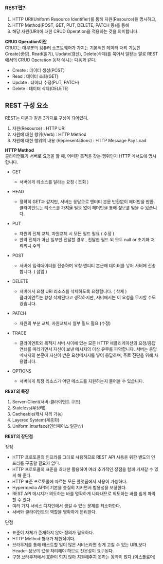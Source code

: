 ### REST란?
1. HTTP URI(Uniform Resource Identifier)를 통해 자원(Resource)을 명시하고,
2. HTTP Method(POST, GET, PUT, DELETE, PATCH 등)를 통해
3. 해당 자원(URI)에 대한 CRUD Operation을 적용하는 것을 의미합니다.

**CRUD Operation이란** <br>
CRUD는 대부분의 컴퓨터 소프트웨어가 가지는 기본적인 데이터 처리 기능인 Create(생성), Read(읽기), Update(갱신), Delete(삭제)를 묶어서 일컫는 말로
REST에서의 CRUD Operation 동작 예시는 다음과 같다.

+ Create : 데이터 생성(POST) <br>
+ Read : 데이터 조회(GET) <br>
+ Update : 데이터 수정(PUT, PATCH) <br>
+ Delete : 데이터 삭제(DELETE) <br>

## REST 구성 요소

REST는 다음과 같은 3가지로 구성이 되어있다.

1. 자원(Resource) : HTTP URI
2. 자원에 대한 행위(Verb) : HTTP Method
3. 자원에 대한 행위의 내용 (Representations) : HTTP Message Pay Load

**HTTP Method** <br>
클라이언트가 서버로 요청을 할 때, 어떠한 목적을 갖는 행위인지 HTTP 메서드에 명시합니다.

+ GET
    + 서버에게 리소스를 달라는 요청 ( 조회 ) <br>
+ HEAD <br>
    + 정확히 GET과 같지만, 서버는 응답으로 엔터티 본문 반환없이 헤더만을 반환.
    클라이언트는 리소스를 가져올 필요 없이 헤더만을 통해 정보를 얻을 수 있습니다.
+ PUT <br>
  + 자원의 전체 교체, 자원교체 시 모든 필드 필요 ( 수정 )
  + 만약 전체가 아닌 일부만 전달할 경우 , 전달한 필드 외 모두 null or 초기화 처리되니 주의 
+ POST <br>
  + 서버에 입력데이터를 전송하며 요청 엔티티 본문에 데이터를 넣어 서버에 전송합니다. ( 삽입 )
+ DELETE <br>
  + 서버에서 요청 URI 리소스를 삭제하도록 요청합니다. ( 삭제 ) <br>
클라이언트는 항상 삭제된다고 생각하지만, 서버에서는 이 요청을 무시할 수도 있습니다.

+ PATCH <br>
  + 자원의 부분 교체, 자원교체시 일부 필드 필요 (수정)

+ TRACE <br>
  + 클라이언트와 목적지 서버 사이에 있는 모든 HTTP 애플리케이션의 요청/응답 연쇄를 따라가면서 자신이 보낸 메시지의 이상 유무를 파악합니다.
서버는 응답 메시지의 본문에 자신이 받은 요청메시지를 넣어 응답하며, 주로 진단을 위해 사용합니다.
+ OPTIONS <br>
  + 서버에게 특정 리소스가 어떤 메소드를 지원하는지 물어볼 수 있습니다.



**REST의 특징**

1. Server-Client(서버-클라이언트 구조)
2. Stateless(무상태)
3. Cacheable(캐시 처리 가능)
4. Layered System(계층화)
5. Uniform Interface(인터페이스 일관성)


**REST의 장단점** <br>

장점
+ HTTP 프로토콜의 인프라를 그대로 사용하므로 REST API 사용을 위한 별도의 인프라를 구출할 필요가 없다.
+ HTTP 프로토콜의 표준을 최대한 활용하여 여러 추가적인 장점을 함께 가져갈 수 있게 해 준다.
+ HTTP 표준 프로토콜에 따르는 모든 플랫폼에서 사용이 가능하다.
+ Hypermedia API의 기본을 충실히 지키면서 범용성을 보장한다.
+ REST API 메시지가 의도하는 바를 명확하게 나타내므로 의도하는 바를 쉽게 파악할 수 있다.
+ 여러 가지 서비스 디자인에서 생길 수 있는 문제를 최소화한다.
+ 서버와 클라이언트의 역할을 명확하게 분리한다.


단점
+ 표준이 자체가 존재하지 않아 정의가 필요하다.
+ HTTP Method 형태가 제한적이다.
+ 브라우저를 통해 테스트할 일이 많은 서비스라면 쉽게 고칠 수 있는 URL보다 Header 정보의 값을 처리해야 하므로 전문성이 요구된다.
+ 구형 브라우저에서 호환이 되지 않아 지원해주지 못하는 동작이 많다.(익스폴로어)
